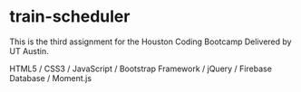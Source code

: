 # train-scheduler

This is the third assignment for the Houston Coding Bootcamp Delivered by UT Austin.

HTML5 / CSS3 / JavaScript / Bootstrap Framework / jQuery / Firebase Database / Moment.js 
